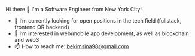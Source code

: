 Hi there 👋 I'm a Software Engineer from New York City!

- 🔭 I’m currently looking for open positions in the tech field (fullstack, frontend OR backend) 
- 🌱 I’m interested in web/mobile app development, as well as blockchain and web3
- 📫 How to reach me: bekimsina98@gmail.com

